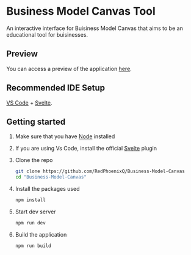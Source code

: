 # Business Model Canvas Tool

An interactive interface for Buisiness Model Canvas that aims to be an educational tool for buisinesses.

## Preview

You can access a preview of the application [here](https://htmlpreview.github.io/?https://github.com/RedPhoenixQ/Business-Model-Canvas/blob/master/dist/index.html).

## Recommended IDE Setup

[VS Code](https://code.visualstudio.com/) + [Svelte](https://marketplace.visualstudio.com/items?itemName=svelte.svelte-vscode).

## Getting started

1. Make sure that you have [Node](https://nodejs.org/en/download) installed
2. If you are using Vs Code, install the official [Svelte](https://marketplace.visualstudio.com/items?itemName=svelte.svelte-vscode) plugin
3. Clone the repo

   ```sh
   git clone https://github.com/RedPhoenixQ/Business-Model-Canvas
   cd "Business-Model-Canvas"
   ```

4. Install the packages used

   ```sh
   npm install
   ```

5. Start dev server

   ```sh
   npm run dev
   ```

6. Build the application

   ```sh
   npm run build
   ```
